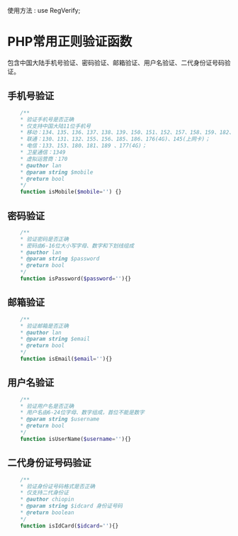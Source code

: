 使用方法 : use RegVerify;

# PHP常用正则验证函数

包含中国大陆手机号验证、密码验证、邮箱验证、用户名验证、二代身份证号码验证。

## 手机号验证

```php
	/**
    * 验证手机号是否正确
    * 仅支持中国大陆11位手机号
    * 移动：134、135、136、137、138、139、150、151、152、157、158、159、182、183、184、187、188、178(4G)、147(上网卡)；
    * 联通：130、131、132、155、156、185、186、176(4G)、145(上网卡)；
    * 电信：133、153、180、181、189 、177(4G)；
    * 卫星通信：1349
    * 虚拟运营商：170
    * @author lan
    * @param string $mobile
    * @return bool
    */
    function isMobile($mobile='') {}
```

## 密码验证

```php
	/**
    * 验证密码是否正确
    * 密码由6-16位大小写字母、数字和下划线组成
    * @author lan
    * @param string $password
    * @return bool
    */
    function isPassword($password=''){}
```

## 邮箱验证

```php
	/**
    * 验证邮箱是否正确
    * @author lan
    * @param string $email
    * @return bool
    */
    function isEmail($email=''){}
```

## 用户名验证

```php
	/**
    * 验证用户名是否正确
    * 用户名由6-24位字母、数字组成，首位不能是数字
    * @param string $username
    * @return bool
    */
    function isUserName($username=''){}
```

## 二代身份证号码验证

```php
	/**
    * 验证身份证号码格式是否正确
    * 仅支持二代身份证
    * @author chiopin
    * @param string $idcard 身份证号码
    * @return boolean
    */
    function isIdCard($idcard=''){}
```
